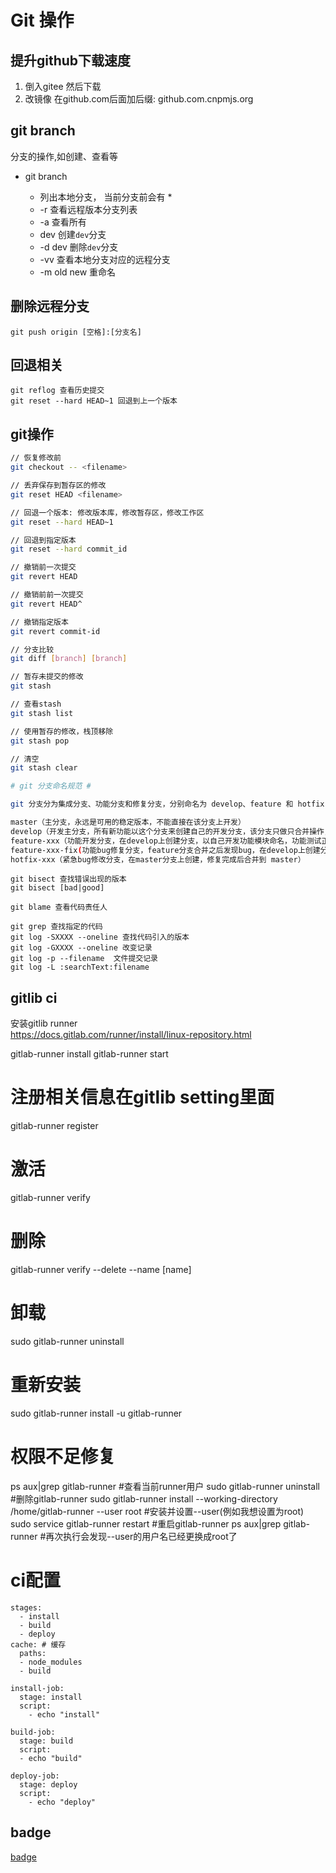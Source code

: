 # Git 操作 #

## 提升github下载速度 ##

1. 倒入gitee 然后下载  
2. 改镜像 在github.com后面加后缀: github.com.cnpmjs.org

## git branch ##

分支的操作,如创建、查看等

- git branch 

	+ 列出本地分支， 当前分支前会有 *
	+ -r 查看远程版本分支列表
	+ -a 查看所有
	+ dev 创建`dev`分支
	+ -d dev 删除`dev`分支
	+ -vv 查看本地分支对应的远程分支
	+ -m old new 重命名

## 删除远程分支 ##

```
git push origin [空格]:[分支名]
```

## 回退相关 ##

```
git reflog 查看历史提交
git reset --hard HEAD~1 回退到上一个版本
```

## git操作 ##
```bash
// 恢复修改前
git checkout -- <filename>

// 丢弃保存到暂存区的修改
git reset HEAD <filename>

// 回退一个版本: 修改版本库，修改暂存区，修改工作区
git reset --hard HEAD~1

// 回退到指定版本
git reset --hard commit_id

// 撤销前一次提交
git revert HEAD 

// 撤销前前一次提交
git revert HEAD^

// 撤销指定版本
git revert commit-id

// 分支比较
git diff [branch] [branch]

// 暂存未提交的修改
git stash

// 查看stash
git stash list

// 使用暂存的修改，栈顶移除
git stash pop

// 清空
git stash clear

# git 分支命名规范 #

git 分支分为集成分支、功能分支和修复分支，分别命名为 develop、feature 和 hotfix，均为单数。不可使用 features、future、hotfixes、hotfixs 等错误名称。

master（主分支，永远是可用的稳定版本，不能直接在该分支上开发）
develop（开发主分支，所有新功能以这个分支来创建自己的开发分支，该分支只做只合并操作，不能直接在该分支上开发）
feature-xxx（功能开发分支，在develop上创建分支，以自己开发功能模块命名，功能测试正常后合并到develop分支）
feature-xxx-fix(功能bug修复分支，feature分支合并之后发现bug，在develop上创建分支修复，之后合并回develop分支。PS:feature分支在申请合并之后，未合并之前还是可以提交代码的，所以feature在合并之前还可以在原分支上继续修复bug)
hotfix-xxx（紧急bug修改分支，在master分支上创建，修复完成后合并到 master）
```

```
git bisect 查找错误出现的版本
git bisect [bad|good]

git blame 查看代码责任人

git grep 查找指定的代码
git log -SXXXX --oneline 查找代码引入的版本
git log -GXXXX --oneline 改变记录
git log -p --filename  文件提交记录
git log -L :searchText:filename
```

## gitlib ci #

安装gitlib runner  
https://docs.gitlab.com/runner/install/linux-repository.html

gitlab-runner install
gitlab-runner start
# 注册相关信息在gitlib setting里面
gitlab-runner register
# 激活
gitlab-runner verify
# 删除 
gitlab-runner verify --delete --name [name]

# 卸载
sudo gitlab-runner uninstall

# 重新安装
sudo gitlab-runner install -u gitlab-runner

# 权限不足修复
ps aux|grep gitlab-runner  #查看当前runner用户
sudo gitlab-runner uninstall  #删除gitlab-runner
sudo gitlab-runner install --working-directory /home/gitlab-runner --user root   #安装并设置--user(例如我想设置为root)
sudo service gitlab-runner restart  #重启gitlab-runner
ps aux|grep gitlab-runner #再次执行会发现--user的用户名已经更换成root了

# ci配置
```
stages:
  - install
  - build
  - deploy
cache: # 缓存
  paths:
  - node_modules
  - build

install-job:
  stage: install
  script:
    - echo "install"

build-job:
  stage: build
  script:
  - echo "build"

deploy-job:
  stage: deploy
  script:
    - echo "deploy"
```

## badge ##

[badge](https://shields.io/)

